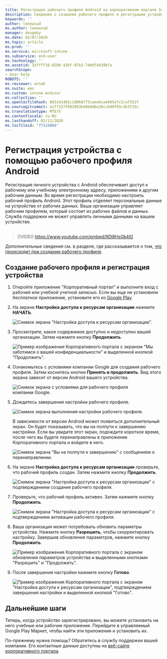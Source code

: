 ```yaml
---
title: Регистрация рабочего профиля Android на корпоративном портале Intune | Документация Майкрософт
description: Сведения о создании рабочего профиля и регистрации устройства на Корпоративном портале Intune.
keywords: ''
author: lenewsad
ms.author: lanewsad
manager: dougeby
ms.date: 02/07/2020
ms.topic: article
ms.prod: ''
ms.service: microsoft-intune
ms.subservice: end-user
ms.technology: ''
ms.assetid: 33ffff16-0280-43bf-87b3-74ddf4439bfa
searchScope:
- User help
ROBOTS: ''
ms.reviewer: arnab
ms.suite: ems
ms.custom: intune-enduser
ms.collection: ''
ms.openlocfilehash: 003141402c1d068775caee6ca4405efc5ca7552f
ms.sourcegitcommit: e1ff157f692983b49bdd6e20cc9d0f93c3b3733c
ms.translationtype: MTE75
ms.contentlocale: ru-RU
ms.lasthandoff: 02/11/2020
ms.locfileid: "77124866"
---
```

# <a name="enroll-device-with-android-work-profile"></a>Регистрация устройства с помощью рабочего профиля Android

Регистрация личного устройства с Android обеспечивает доступ к рабочему или учебному электронному адресу, приложениям и другим рабочим данным. Во время регистрации необходимо настроить рабочий профиль Android. Этот профиль отделяет персональные данные на устройстве от рабочих данных. Ваша организация управляет рабочим профилем, который состоит из рабочих файлов и данных. Служба поддержки не может управлять личными данными на вашем устройстве.  
</br>
> [!VIDEO https://www.youtube.com/embed/9Dl8HsGk4tI]

Дополнительные сведения см. в разделе, где рассказывается о том, [что происходит при создании рабочего профиля](what-happens-when-you-create-a-work-profile-android.md).

## <a name="create-work-profile-and-enroll-device"></a>Создание рабочего профиля и регистрация устройства

1. Откройте приложение "Корпоративный портал" и выполните вход с рабочей или учебной учетной записью. Если вы еще не установили бесплатное приложение, установите его из [Google Play](https://play.google.com/store/apps/details?id=com.microsoft.windowsintune.companyportal).  

2. На экране **Настройка доступа к ресурсам организации** нажмите **НАЧАТЬ**.  

    ![Снимок экрана "Настройка доступа к ресурсам организации".](./media/access-setup-work-profile-1911.png)  

3. Просмотрите, какое содержимое доступно и недоступно вашей организации. Затем нажмите кнопку **Продолжить**. 

    ![Пример изображения Корпоративного портала с экраном "Мы заботимся о вашей конфиденциальности" и выделенной кнопкой "Продолжить".](./media/android-privacy-screen-1911.png)  

4. Ознакомьтесь с условиями компании Google для создания рабочего профиля. Затем коснитесь кнопки **Принять и продолжить**. Вид этого экрана зависит от версии Android вашего устройства. 

    ![Снимок экрана с условиями для рабочего профиля компании Google.](./media/android-wp-05-1908.png)  

5. Дождитесь завершения настройки рабочего профиля.  

    ![Снимок экрана выполнения настройки рабочего профиля.](./media/android-wp-05a-1908.png)  

   В зависимости от версии Android может появиться дополнительный экран. Он будет показывать, что вы на полпути к завершению настройки. Если вы увидите этот экран, подождите короткое время, после чего вы будете перенаправлены в приложение Корпоративного портала и войдете в него.  

    ![Снимок экрана "Вы на полпути к завершению" с сообщением о перенаправлении.](./media/android-wp-05b-1908.png)  

6. На экране **Настройка доступа к ресурсам организации** проверьте, что рабочий профиль создан. Затем нажмите кнопку **Продолжить**.  

    ![Снимок экрана "Настройка доступа к ресурсам организации" с подтверждением создания рабочего профиля.](./media/work-profile-complete-1911.png)  

7. Проверьте, что рабочий профиль активен. Затем нажмите кнопку **Продолжить**. 

    ![Снимок экрана "Настройка доступа к ресурсам организации" с подтверждением активации рабочего профиля.](./media/work-profile-active-1911.png)  

8. Ваша организация может потребовать обновить параметры устройства. Нажмите кнопку **Разрешить**, чтобы скорректировать настройку. Завершив обновление параметров, нажмите кнопку **Продолжить**.    

    ![Пример изображения Корпоративного портала с экраном обновления параметров устройства и выделенными кнопками "Разрешить" и "Продолжить".](./media/resolve-settings-1911.png) 


9. После завершения настройки нажмите кнопку **Готово**.  

    ![Пример изображения Корпоративного портала с экраном "Настройка доступа к ресурсам организации", подтверждением завершения настройки и выделенной кнопкой "Готово".](./media/work-profile-done-1911.png)  


## <a name="next-steps"></a>Дальнейшие шаги  

Теперь, когда устройство зарегистрировано, вы можете установить на него учебные или рабочие приложения. Перейдите в управляемый Google Play Маркет, чтобы найти эти приложения и установить их. 

По-прежнему нужна помощь? Обратитесь в службу поддержки вашей компании. Его контактные данные доступны на [веб-сайте корпоративного портала](https://go.microsoft.com/fwlink/?linkid=2010980).
